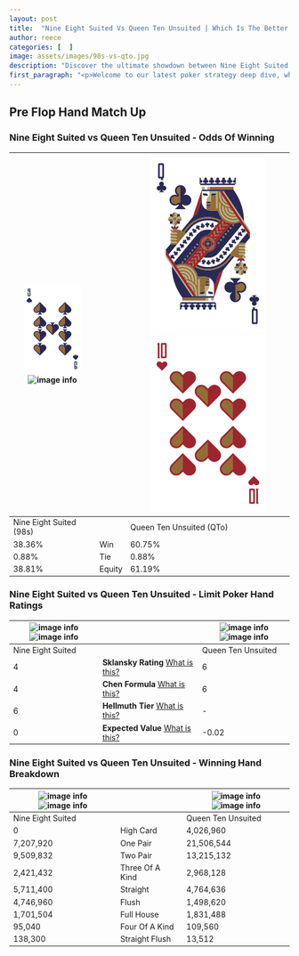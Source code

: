```yaml
---
layout: post
title:  "Nine Eight Suited Vs Queen Ten Unsuited | Which Is The Better Hand In Poker? A Complete Guide"
author: reece
categories: [  ]
image: assets/images/98s-vs-qto.jpg
description: "Discover the ultimate showdown between Nine Eight Suited and Queen Ten Unsuited in poker! Uncover the odds, strategies, and scenarios where one hand triumphs over the other. Get ready to up your poker game with this thrilling analysis."
first_paragraph: "<p>Welcome to our latest poker strategy deep dive, where we're pitting two distinct hands against each other in a high-stakes showdown: Nine Eight Suited vs Queen Ten Unsuited.</p><p>In the dynamic world of poker, every decision counts, and knowing which hand holds the upper hand is key to your success at the table.</p><p>In this article, we'll dissect these two hands, explore the scenarios where one dominates the other, and equip you with the knowledge to make strategic choices that can tip the odds in your favor.</p><p>Get ready to unravel the intriguing dynamics of these poker hands and elevate your game to new heights.</p>"
---
```




[comment]: # (sp0)

## Pre Flop Hand Match Up

<div class="table hand-ratings" markdown="1"> 



### Nine Eight Suited vs Queen Ten Unsuited - Odds Of Winning


    
| ![image info](assets/images/hand1/9.png) ![image info](assets/images/hand1/8s.png) |  | ![image info](assets/images/hand2/q.png) ![image info](assets/images/hand2/to.png) |
| -------- | -------- | -------- |
| Nine Eight Suited (98s) |  | Queen Ten Unsuited (QTo) |
| 38.36% | Win | 60.75% |
| 0.88% | Tie | 0.88% |
| 38.81% | Equity | 61.19% |




[comment]: # (sp1)



### Nine Eight Suited vs Queen Ten Unsuited - Limit Poker Hand Ratings


    
| ![image info](https://www.riverpairs.com/assets/images/hand1/9.png) ![image info](https://www.riverpairs.com/assets/images/hand1/8s.png) |  | ![image info](https://www.riverpairs.com/assets/images/hand2/q.png) ![image info](https://www.riverpairs.com/assets/images/hand2/to.png) |
| -------- | -------- | -------- |
| Nine Eight Suited |  | Queen Ten Unsuited |
| 4 | **Sklansky Rating** [What is this?](/sklansky-rating-explained) | 6 |
| 4 | **Chen Formula** [What is this?](/chen-formula-explained) | 6 |
| 6 | **Hellmuth Tier** [What is this?](/Hellmuth-tier-explained) | - |
| 0 | **Expected Value** [What is this?](/expected-value-explained) | -0.02 |




[comment]: # (sp2)



### Nine Eight Suited vs Queen Ten Unsuited - Winning Hand Breakdown


    
| ![image info](https://www.riverpairs.com/assets/images/hand1/9.png) ![image info](https://www.riverpairs.com/assets/images/hand1/8s.png) |  | ![image info](https://www.riverpairs.com/assets/images/hand2/q.png) ![image info](https://www.riverpairs.com/assets/images/hand2/to.png) |
| -------- | -------- | -------- |
| Nine Eight Suited |  | Queen Ten Unsuited |
| 0 | High Card | 4,026,960 |
| 7,207,920 | One Pair | 21,506,544 |
| 9,509,832 | Two Pair | 13,215,132 |
| 2,421,432 | Three Of A Kind | 2,968,128 |
| 5,711,400 | Straight | 4,764,636 |
| 4,746,960 | Flush | 1,498,620 |
| 1,701,504 | Full House | 1,831,488 |
| 95,040 | Four Of A Kind | 109,560 |
| 138,300 | Straight Flush | 13,512 |




[comment]: # (sp3)



</div>

[comment]: # (sp4)



[comment]: # (sp5)

